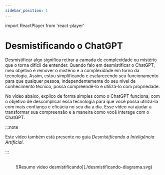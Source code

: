 ```yaml
---
sidebar_position: 1
---
```

import ReactPlayer from 'react-player'

# Desmistificando o ChatGPT
Desmistificar algo significa retirar a camada de complexidade ou mistério que o torna difícil de entender. Quando falo em desmistificar o ChatGPT, meu objetivo é remover o mistério e a complexidade em torno da tecnologia. Assim, estou simplificando e esclarecendo seu funcionamento para que qualquer pessoa, independentemente do seu nível de conhecimento técnico, possa compreendê-lo e utilizá-lo com propriedade.

No vídeo abaixo, explico de forma simples como o ChatGPT funciona, com o objetivo de descomplicar essa tecnologia para que você possa utilizá-la com mais confiança e eficácia no seu dia a dia. Esse vídeo vai ajudar a transformar sua compreensão e a maneira como você interage com o ChatGPT.

:::note

Este vídeo também está presente no guia *Desmistificando a Inteligência Artificial*.

:::

<center>
<ReactPlayer url='https://youtu.be/Ik_Zbxrp-AI' width='100%' controls='true' />
</center>
<br />
<center>
![Resumo video desmistificando](./desmistificando-diagrama.svg)
</center>
